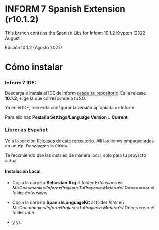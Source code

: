 INFORM 7 Spanish Extension (r10.1.2)
======

This branch contains the Spanish Libs for Inform 10.1.2 Krypton (2022 August)

Edición 10.1.2 (Agosto 2022)


Cómo instalar
======

### Inform 7 IDE:

Descarga e instala el IDE de Inform [desde su repositorio](https://github.com/ganelson/inform/releases). Es la release **10.1.2**, elige la que corresponde a tu SO.

Ya en el IDE, recuerda configurar la versión apropiada de Inform.

Para ello haz **Pestaña Settings/Language Version = Current**


### Librerías Español:
Ve a la sección [Releases de este repositorio](https://github.com/sarganar/I7-Spanish/releases). Allí las tienes empaquetadas en un zip. Descargate la última.

Te recomiendo que las instales de manera local, solo para tu proyecto actual.

#### Instalación Local

- Copia la carpeta **Sebastian Arg** al folder *Extensions* en *MisDocumentos/Inform/Projects/TuProyecto.Materials/*  Debes crear el folder *Extensions*

- Copia la carpeta **SpanishLanguageKit** al folder *Inter* en *MisDocumentos/Inform/Projects/TuProyecto.Materials/*  Debes crear el folder *Inter*

- y ya. 
